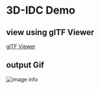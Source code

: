 # 3D-IDC Demo



## view using glTF Viewer

[glTF Viewer][1]

[1]: https://gltf-viewer.donmccurdy.com

## output Gif


![image info](./documents/city-IDC.gif)

 